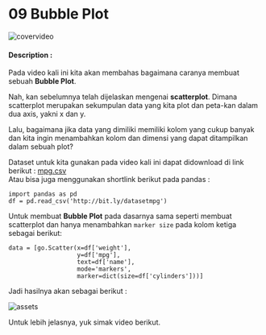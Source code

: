 # 09 Bubble Plot

![covervideo](http://bit.ly/makeaicovervideo)

#### **Description :**

Pada video kali ini kita akan membahas bagaimana caranya membuat sebuah **Bubble Plot**.

Nah, kan sebelumnya telah dijelaskan mengenai **scatterplot**. Dimana scatterplot merupakan sekumpulan data yang kita plot dan peta-kan dalam dua axis, yakni x dan y. 

Lalu, bagaimana jika data yang dimiliki memiliki kolom yang cukup banyak dan kita ingin menambahkan kolom dan dimensi yang dapat ditampilkan dalam sebuah plot?

Dataset untuk kita gunakan pada video kali ini dapat didownload di link berikut : [mpg.csv](https://www.dropbox.com/s/bdmy0iaqustpck7/mpg.csv?dl=0) <br>
Atau bisa juga menggunakan shortlink berikut pada pandas :

```
import pandas as pd
df = pd.read_csv('http://bit.ly/datasetmpg')
```

Untuk membuat **Bubble Plot** pada dasarnya sama seperti membuat scatterplot dan hanya menambahkan `marker size` pada kolom ketiga sebagai berikut:

 ```
 data = [go.Scatter(x=df['weight'],
                    y=df['mpg'],
                    text=df['name'],
                    mode='markers',
                    marker=dict(size=df['cylinders']))]
 ```

Jadi hasilnya akan sebagai berikut :

![assets](https://github.com/BenedictusAryo/documents_assets/raw/master/New%20CourseMap/Beginner%20Course/3_Interactive%20Visualization%20and%20Dashboard%20using%20Plotly/assets/11_Bubble_plot.gif)

 Untuk lebih jelasnya, yuk simak video berikut.
